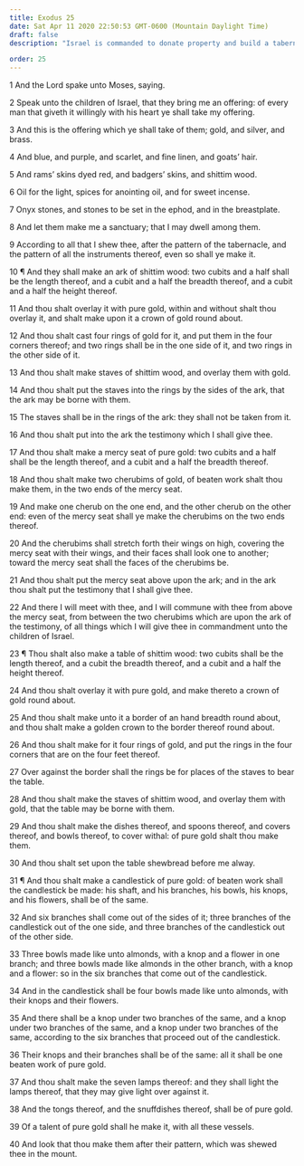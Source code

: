 ```yaml
---
title: Exodus 25
date: Sat Apr 11 2020 22:50:53 GMT-0600 (Mountain Daylight Time)
draft: false
description: "Israel is commanded to donate property and build a tabernacle, the ark of testimony (with the mercy seat and cherubims), a table (for the shewbread), and the candlestick, all according to patterns shown to Moses on the mount."

order: 25
---
```

    
1 And the Lord spake unto Moses, saying.

2 Speak unto the children of Israel, that they bring me an offering: of every man that giveth it willingly with his heart ye shall take my offering.

3 And this is the offering which ye shall take of them; gold, and silver, and brass.

4 And blue, and purple, and scarlet, and fine linen, and goats’ hair.

5 And rams’ skins dyed red, and badgers’ skins, and shittim wood.

6 Oil for the light, spices for anointing oil, and for sweet incense.

7 Onyx stones, and stones to be set in the ephod, and in the breastplate.

8 And let them make me a sanctuary; that I may dwell among them.

9 According to all that I shew thee, after the pattern of the tabernacle, and the pattern of all the instruments thereof, even so shall ye make it.

10 ¶ And they shall make an ark of shittim wood: two cubits and a half shall be the length thereof, and a cubit and a half the breadth thereof, and a cubit and a half the height thereof.

11 And thou shalt overlay it with pure gold, within and without shalt thou overlay it, and shalt make upon it a crown of gold round about.

12 And thou shalt cast four rings of gold for it, and put them in the four corners thereof; and two rings shall be in the one side of it, and two rings in the other side of it.

13 And thou shalt make staves of shittim wood, and overlay them with gold.

14 And thou shalt put the staves into the rings by the sides of the ark, that the ark may be borne with them.

15 The staves shall be in the rings of the ark: they shall not be taken from it.

16 And thou shalt put into the ark the testimony which I shall give thee.

17 And thou shalt make a mercy seat of pure gold: two cubits and a half shall be the length thereof, and a cubit and a half the breadth thereof.

18 And thou shalt make two cherubims of gold, of beaten work shalt thou make them, in the two ends of the mercy seat.

19 And make one cherub on the one end, and the other cherub on the other end: even of the mercy seat shall ye make the cherubims on the two ends thereof.

20 And the cherubims shall stretch forth their wings on high, covering the mercy seat with their wings, and their faces shall look one to another; toward the mercy seat shall the faces of the cherubims be.

21 And thou shalt put the mercy seat above upon the ark; and in the ark thou shalt put the testimony that I shall give thee.

22 And there I will meet with thee, and I will commune with thee from above the mercy seat, from between the two cherubims which are upon the ark of the testimony, of all things which I will give thee in commandment unto the children of Israel.

23 ¶ Thou shalt also make a table of shittim wood: two cubits shall be the length thereof, and a cubit the breadth thereof, and a cubit and a half the height thereof.

24 And thou shalt overlay it with pure gold, and make thereto a crown of gold round about.

25 And thou shalt make unto it a border of an hand breadth round about, and thou shalt make a golden crown to the border thereof round about.

26 And thou shalt make for it four rings of gold, and put the rings in the four corners that are on the four feet thereof.

27 Over against the border shall the rings be for places of the staves to bear the table.

28 And thou shalt make the staves of shittim wood, and overlay them with gold, that the table may be borne with them.

29 And thou shalt make the dishes thereof, and spoons thereof, and covers thereof, and bowls thereof, to cover withal: of pure gold shalt thou make them.

30 And thou shalt set upon the table shewbread before me alway.

31 ¶ And thou shalt make a candlestick of pure gold: of beaten work shall the candlestick be made: his shaft, and his branches, his bowls, his knops, and his flowers, shall be of the same.

32 And six branches shall come out of the sides of it; three branches of the candlestick out of the one side, and three branches of the candlestick out of the other side.

33 Three bowls made like unto almonds, with a knop and a flower in one branch; and three bowls made like almonds in the other branch, with a knop and a flower: so in the six branches that come out of the candlestick.

34 And in the candlestick shall be four bowls made like unto almonds, with their knops and their flowers.

35 And there shall be a knop under two branches of the same, and a knop under two branches of the same, and a knop under two branches of the same, according to the six branches that proceed out of the candlestick.

36 Their knops and their branches shall be of the same: all it shall be one beaten work of pure gold.

37 And thou shalt make the seven lamps thereof: and they shall light the lamps thereof, that they may give light over against it.

38 And the tongs thereof, and the snuffdishes thereof, shall be of pure gold.

39 Of a talent of pure gold shall he make it, with all these vessels.

40 And look that thou make them after their pattern, which was shewed thee in the mount.

